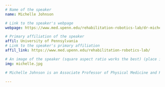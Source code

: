 ```yaml
---
# Name of the speaker
name: Michelle Johnson

# Link to the speaker's webpage
webpage: https://www.med.upenn.edu/rehabilitation-robotics-lab/dr-michelle-johnson.html

# Primary affiliation of the speaker
affil: University of Pennsylvania
# Link to the speaker's primary affiliation
affil_link: https://www.med.upenn.edu/rehabilitation-robotics-lab/

# An image of the speaker (square aspect ratio works the best) (place in the `assets/img/speakers` directory)
img: michelle.jpg

# Michelle Johnson is an Associate Professor of Physical Medicine and Rehabilitation at the University of Pennsylvania. Her current research focuses on using robotics to understand upper extremity dysfunction and recovery after brain injury.

---
```


<!-- Whatever you write below will show up as the speaker's bio -->
